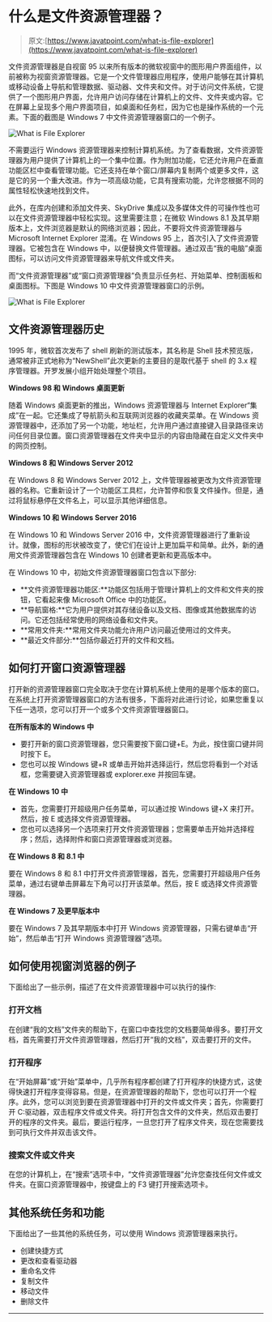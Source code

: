 # 什么是文件资源管理器？

> 原文:[https://www.javatpoint.com/what-is-file-explorer](https://www.javatpoint.com/what-is-file-explorer)

文件资源管理器是自视窗 95 以来所有版本的微软视窗中的图形用户界面组件，以前被称为视窗资源管理器。它是一个文件管理器应用程序，使用户能够在其计算机或移动设备上导航和管理数据、驱动器、文件夹和文件。对于访问文件系统，它提供了一个图形用户界面，允许用户访问存储在计算机上的文件、文件夹或内容。它在屏幕上呈现多个用户界面项目，如桌面和任务栏，因为它也是操作系统的一个元素。下面的截图是 Windows 7 中文件资源管理器窗口的一个例子。

![What is File Explorer](../Images/0945321fc3e23fb9dca3db35f6f33cfb.png)

不需要运行 Windows 资源管理器来控制计算机系统。为了查看数据，文件资源管理器为用户提供了计算机上的一个集中位置。作为附加功能，它还允许用户在垂直功能区栏中查看管理功能。它还支持在单个窗口/屏幕内复制两个或更多文件，这是它的另一个重大改进。作为一项高级功能，它具有搜索功能，允许您根据不同的属性轻松快速地找到文件。

此外，在库内创建和添加文件夹、SkyDrive 集成以及多媒体文件的可操作性也可以在文件资源管理器中轻松实现。这里需要注意；在微软 Windows 8.1 及其早期版本上，文件浏览器是默认的网络浏览器；因此，不要将文件资源管理器与 Microsoft Internet Explorer 混淆。在 Windows 95 上，首次引入了文件资源管理器。它被包含在 Windows 中，以便替换文件管理器。通过双击“我的电脑”桌面图标，可以访问文件资源管理器来导航文件或文件夹。

而“文件资源管理器”或“窗口资源管理器”负责显示任务栏、开始菜单、控制面板和桌面图标。下图是 Windows 10 中文件资源管理器窗口的示例。

![What is File Explorer](../Images/ca614a666f46c66d65d2f49a96734549.png)

## 文件资源管理器历史

1995 年，微软首次发布了 shell 刷新的测试版本，其名称是 Shell 技术预览版，通常被非正式地称为“NewShell”此次更新的主要目的是取代基于 shell 的 3.x 程序管理器。开罗发展小组开始处理整个项目。

**Windows 98 和 Windows 桌面更新**

随着 Windows 桌面更新的推出，Windows 资源管理器与 Internet Explorer“集成”在一起。它还集成了导航箭头和互联网浏览器的收藏夹菜单。在 Windows 资源管理器中，还添加了另一个功能，地址栏，允许用户通过直接键入目录路径来访问任何目录位置。窗口资源管理器在文件夹中显示的内容由隐藏在自定义文件夹中的网页控制。

**Windows 8 和 Windows Server 2012**

在 Windows 8 和 Windows Server 2012 上，文件管理器被更改为文件资源管理器的名称。它重新设计了一个功能区工具栏，允许暂停和恢复文件操作。但是，通过将鼠标悬停在文件名上，可以显示其他详细信息。

**Windows 10 和 Windows Server 2016**

在 Windows 10 和 Windows Server 2016 中，文件资源管理器进行了重新设计。就像，图标的形状被改变了，使它们在设计上更加扁平和简单。此外，新的通用文件资源管理器包含在 Windows 10 创建者更新和更高版本中。

在 Windows 10 中，初始文件资源管理器窗口包含以下部分:

*   **文件资源管理器功能区:**功能区包括用于管理计算机上的文件和文件夹的按钮，它看起来像 Microsoft Office 中的功能区。
*   **导航窗格:**它为用户提供对其存储设备以及文档、图像或其他数据库的访问。它还包括经常使用的网络设备和文件夹。
*   **常用文件夹:**常用文件夹功能允许用户访问最近使用过的文件夹。
*   **最近文件部分:**包括你最近打开的文件和文档。

## 如何打开窗口资源管理器

打开新的资源管理器窗口完全取决于您在计算机系统上使用的是哪个版本的窗口。在系统上打开资源管理器窗口的方法有很多，下面将对此进行讨论，如果您重复以下任一选项，您可以打开一个或多个文件资源管理器窗口。

**在所有版本的 Windows 中**

*   要打开新的窗口资源管理器，您只需要按下窗口键+E。为此，按住窗口键并同时按下 E。
*   您也可以按 Windows 键+R 或单击开始并选择运行，然后您将看到一个对话框，您需要键入资源管理器或 explorer.exe 并按回车键。

**在 Windows 10 中**

*   首先，您需要打开超级用户任务菜单，可以通过按 Windows 键+X 来打开。然后，按 E 或选择文件资源管理器。
*   您也可以选择另一个选项来打开文件资源管理器；您需要单击开始并选择程序；然后，选择附件和窗口资源管理器或浏览器。

**在 Windows 8 和 8.1 中**

要在 Windows 8 和 8.1 中打开文件资源管理器，首先，您需要打开超级用户任务菜单，通过右键单击屏幕左下角可以打开该菜单。然后，按 E 或选择文件资源管理器。

**在 Windows 7 及更早版本中**

要在 Windows 7 及其早期版本中打开 Windows 资源管理器，只需右键单击“开始”，然后单击“打开 Windows 资源管理器”选项。

## 如何使用视窗浏览器的例子

下面给出了一些示例，描述了在文件资源管理器中可以执行的操作:

### 打开文档

在创建“我的文档”文件夹的帮助下，在窗口中查找您的文档要简单得多。要打开文档，首先需要打开文件资源管理器，然后打开“我的文档”，双击要打开的文件。

### 打开程序

在“开始屏幕”或“开始”菜单中，几乎所有程序都创建了打开程序的快捷方式，这使得快速打开程序变得容易。但是，在资源管理器的帮助下，您也可以打开一个程序。此外，您可以浏览到要在资源管理器中打开的文件或文件夹；首先，你需要打开 C:驱动器，双击程序文件或文件夹。将打开包含文件的文件夹，然后双击要打开的程序的文件夹。最后，要运行程序，一旦您打开了程序文件夹，现在您需要找到可执行文件并双击该文件。

### 搜索文件或文件夹

在您的计算机上，在“搜索”选项卡中，“文件资源管理器”允许您查找任何文件或文件夹。在窗口资源管理器中，按键盘上的 F3 键打开搜索选项卡。

## 其他系统任务和功能

下面给出了一些其他的系统任务，可以使用 Windows 资源管理器来执行。

*   创建快捷方式
*   更改和查看驱动器
*   重命名文件
*   复制文件
*   移动文件
*   删除文件

* * *